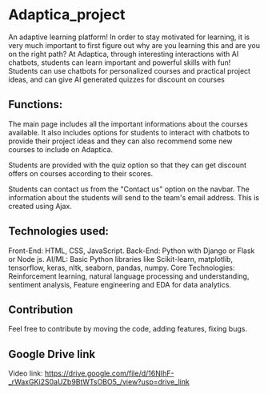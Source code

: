 # Adaptica_project

An adaptive learning platform! In order to stay motivated for learning, it is very much important to first figure out why are you learning this and are you on the right path? At Adaptica, through interesting interactions with AI chatbots, students can learn important and powerful skills with fun! Students can use chatbots for personalized courses and practical project ideas, and can give AI generated quizzes for discount on courses

## Functions:

The main page includes all the important informations about the courses available. It also includes options for students to interact with chatbots to provide their project ideas and they can also recommend some new courses to include on Adaptica.

Students are provided with the quiz option so that they can get discount offers on courses according to their scores.

Students can contact us from the "Contact us" option on the navbar. The information about the students will send to the team's email address. This is created using Ajax.

## Technologies used:

Front-End: HTML, CSS, JavaScript. Back-End: Python with Django or Flask or Node js.
AI/ML: Basic Python libraries like Scikit-learn, matplotlib, tensorflow, keras, nltk, seaborn, pandas, numpy.
Core Technologies: Reinforcement learning, natural language processing and understanding, sentiment analysis, Feature engineering and EDA for data analytics.

## Contribution
Feel free to contribute by moving the code, adding features, fixing bugs.

## Google Drive link
Video link:
https://drive.google.com/file/d/16NIhF-_rWaxGKi2S0aUZb9BtWTsOBO5_/view?usp=drive_link


